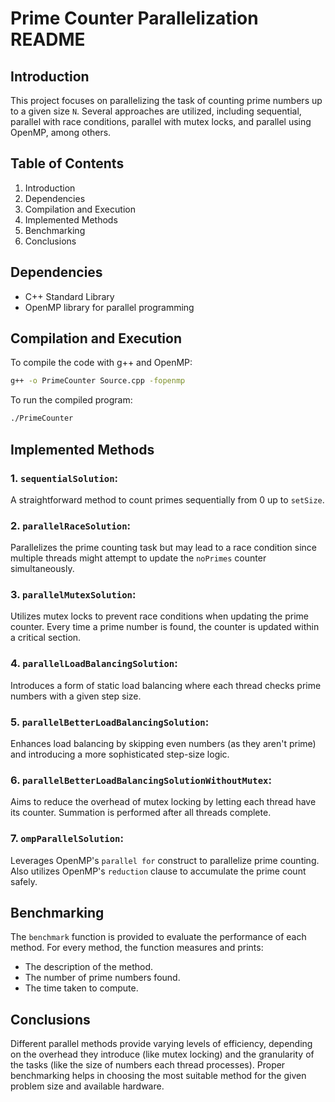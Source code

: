 # Prime Counter Parallelization README

## Introduction
This project focuses on parallelizing the task of counting prime numbers up to a given size `N`. Several approaches are utilized, including sequential, parallel with race conditions, parallel with mutex locks, and parallel using OpenMP, among others.

## Table of Contents

1. Introduction
2. Dependencies
3. Compilation and Execution
4. Implemented Methods
5. Benchmarking
6. Conclusions

## Dependencies
- C++ Standard Library
- OpenMP library for parallel programming

## Compilation and Execution

To compile the code with g++ and OpenMP:
```bash
g++ -o PrimeCounter Source.cpp -fopenmp
```

To run the compiled program:
```bash
./PrimeCounter
```

## Implemented Methods

### 1. `sequentialSolution`:
A straightforward method to count primes sequentially from 0 up to `setSize`.

### 2. `parallelRaceSolution`:
Parallelizes the prime counting task but may lead to a race condition since multiple threads might attempt to update the `noPrimes` counter simultaneously.

### 3. `parallelMutexSolution`:
Utilizes mutex locks to prevent race conditions when updating the prime counter. Every time a prime number is found, the counter is updated within a critical section.

### 4. `parallelLoadBalancingSolution`:
Introduces a form of static load balancing where each thread checks prime numbers with a given step size.

### 5. `parallelBetterLoadBalancingSolution`:
Enhances load balancing by skipping even numbers (as they aren't prime) and introducing a more sophisticated step-size logic.

### 6. `parallelBetterLoadBalancingSolutionWithoutMutex`:
Aims to reduce the overhead of mutex locking by letting each thread have its counter. Summation is performed after all threads complete.

### 7. `ompParallelSolution`:
Leverages OpenMP's `parallel for` construct to parallelize prime counting. Also utilizes OpenMP's `reduction` clause to accumulate the prime count safely.

## Benchmarking

The `benchmark` function is provided to evaluate the performance of each method. For every method, the function measures and prints:
- The description of the method.
- The number of prime numbers found.
- The time taken to compute.

## Conclusions

Different parallel methods provide varying levels of efficiency, depending on the overhead they introduce (like mutex locking) and the granularity of the tasks (like the size of numbers each thread processes). Proper benchmarking helps in choosing the most suitable method for the given problem size and available hardware.
